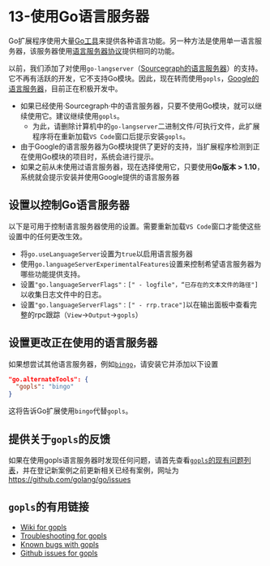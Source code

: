 # 13-使用Go语言服务器

Go扩展程序使用大量[Go工具](/VSCode-go/06-扩展程序依赖的Go工具.md)来提供各种语言功能。另一种方法是使用单一语言服务器，该服务器使用[语言服务器协议](https://microsoft.github.io/language-server-protocol/)提供相同的功能。

以前，我们添加了对使用`go-langserver`（[Sourcegraph的语言服务器](https://github.com/sourcegraph/go-langserver)）的支持。它不再有活跃的开发，它不支持Go模块。因此，现在转而使用`gopls`，[Google的语言服务器](https://github.com/golang/go/wiki/gopls)，目前正在积极开发中。

- 如果已经使用·Sourcegraph·中的语言服务器，只要不使用Go模块，就可以继续使用它。建议继续使用`gopls`。
  - 为此，请删除计算机中的`go-langserver`二进制文件/可执行文件，此扩展程序将在重新加载`VS Code`窗口后提示安装`gopls`。
- 由于Google的语言服务器为Go模块提供了更好的支持，当扩展程序检测到正在使用Go模块的项目时，系统会进行提示。
- 如果之前从未使用过语言服务器，现在选择使用它，只要使用**Go版本 > 1.10**，系统就会提示安装并使用Google提供的语言服务器

## 设置以控制Go语言服务器

以下是可用于控制语言服务器使用的设置。需要重新加载`VS Code`窗口才能使这些设置中的任何更改生效。

- 将`go.useLanguageServer`设置为`true`以启用语言服务器
- 使用`go.languageServerExperimentalFeatures`设置来控制希望语言服务器为哪些功能提供支持。
- 设置`"go.languageServerFlags"：[" - logfile"，“已存在的文本文件的路径"]`以收集日志文件中的日志。
- 设置`"go.languageServerFlags"：[" - rrp.trace"]`以在输出面板中查看完整的rpc跟踪（`View`->`Output`->`gopls`）

## 设置更改正在使用的语言服务器

如果想尝试其他语言服务器，例如[`bingo`](https://github.com/saibing/bingo)，请安装它并添加以下设置

```json
"go.alternateTools": {
  "gopls": "bingo"
}
```

这将告诉Go扩展使用`bingo`代替`gopls`。

## 提供关于`gopls`的反馈

如果在使用gopls语言服务器时发现任何问题，请首先查看[`gopls`的现有问题列表](https://github.com/golang/go/issues?q=is%3Aissue+is%3Aopen+label%3Agopls)，并在登记新案例之前更新相关已经有案例，网址为 https://github.com/golang/go/issues

## `gopls`的有用链接

- [Wiki for gopls](https://github.com/golang/go/wiki/gopls)
- [Troubleshooting for gopls](https://github.com/golang/go/wiki/gopls#troubleshooting)
- [Known bugs with gopls](https://github.com/golang/go/wiki/gopls#known-issues)
- [Github issues for gopls](https://github.com/golang/go/issues?q=is%3Aissue+is%3Aopen+label%3Agopls)
